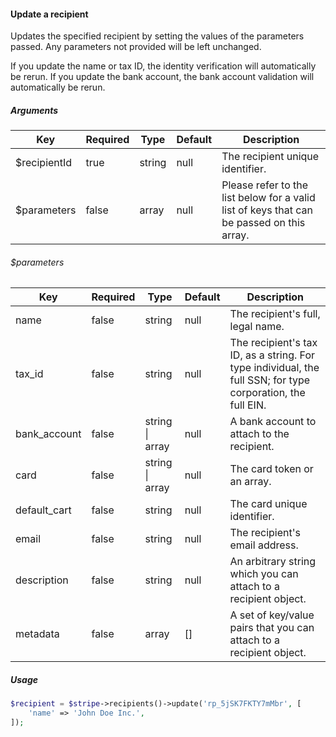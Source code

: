 #### Update a recipient

Updates the specified recipient by setting the values of the parameters passed. Any parameters not provided will be left unchanged.

If you update the name or tax ID, the identity verification will automatically be rerun. If you update the bank account, the bank account validation will automatically be rerun.

##### Arguments

<table>
    <thead>
        <th>Key</th>
        <th>Required</th>
        <th>Type</th>
        <th>Default</th>
        <th>Description</th>
    </thead>
    <tbody>
        <tr>
            <td>$recipientId</td>
            <td>true</td>
            <td>string</td>
            <td>null</td>
            <td>The recipient unique identifier.</td>
        </tr>
        <tr>
            <td>$parameters</td>
            <td>false</td>
            <td>array</td>
            <td>null</td>
            <td>Please refer to the list below for a valid list of keys that can be passed on this array.</td>
        </tr>
    </tbody>
</table>

###### $parameters

<table>
    <thead>
        <th>Key</th>
        <th>Required</th>
        <th>Type</th>
        <th>Default</th>
        <th>Description</th>
    </thead>
    <tbody>
        <tr>
            <td>name</td>
            <td>false</td>
            <td>string</td>
            <td>null</td>
            <td>The recipient's full, legal name.</td>
        </tr>
        <tr>
            <td>tax_id</td>
            <td>false</td>
            <td>string</td>
            <td>null</td>
            <td>The recipient's tax ID, as a string. For type individual, the full SSN; for type corporation, the full EIN.</td>
        </tr>
        <tr>
            <td>bank_account</td>
            <td>false</td>
            <td>string | array</td>
            <td>null</td>
            <td>A bank account to attach to the recipient.</td>
        </tr>
        <tr>
            <td>card</td>
            <td>false</td>
            <td>string | array</td>
            <td>null</td>
            <td>The card token or an array.</td>
        </tr>
        <tr>
            <td>default_cart</td>
            <td>false</td>
            <td>string</td>
            <td>null</td>
            <td>The card unique identifier.</td>
        </tr>
        <tr>
            <td>email</td>
            <td>false</td>
            <td>string</td>
            <td>null</td>
            <td>The recipient's email address.</td>
        </tr>
        <tr>
            <td>description</td>
            <td>false</td>
            <td>string</td>
            <td>null</td>
            <td>An arbitrary string which you can attach to a recipient object.</td>
        </tr>
        <tr>
            <td>metadata</td>
            <td>false</td>
            <td>array</td>
            <td>[]</td>
            <td>A set of key/value pairs that you can attach to a recipient object.</td>
        </tr>
    </tbody>
</table>

##### Usage

```php
$recipient = $stripe->recipients()->update('rp_5jSK7FKTY7mMbr', [
    'name' => 'John Doe Inc.',
]);
```
